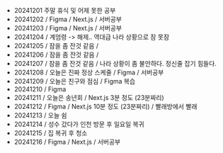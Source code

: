 - 20241201 주말 휴식 및 어제 못한 공부
- 20241202 / Figma / Next.js / 서버공부
- 20241203 / Figma / Next.js / 서버공부
- 20241204 / 계엄령 -> 해제.. 역대급 나라 상황으로 잠 못잠
- 20241205 / 잠을 좀 잔것 같음 /
- 20241206 / 잠을 좀 잔것 같음 /
- 20241207 / 잠을 좀 잔것 같음 / 나라 상황이 좀 불안하다. 정신줄 잡기 힘들다.
- 20241208 / 오늘은 진짜 정상 스케줄 / Figma / 서버공부
- 20241209 / 오늘은 친구와 점심 / Figma 복습
- 20241210 / Figma
- 20241211 / 오늘은 송년회 / Next.js 3분 정도 (23분짜리)
- 20241212 / Figma / Next.js 10분 정도 (23분짜리) / 빨래방에서 빨래
- 20241213 / 오늘 쉼
- 20241214 / 성수 갔다가 인천 방문 후 일요일 복귀
- 20241215 / 집 복귀 후 청소
- 20241216 / Figma / Next.js / 서버공부
